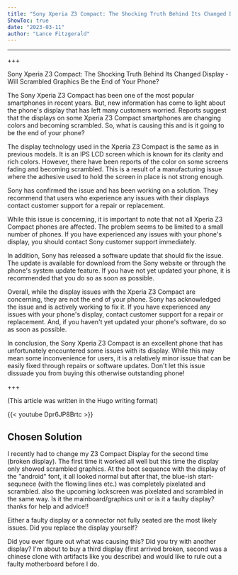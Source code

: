 ```yaml
---
title: "Sony Xperia Z3 Compact: The Shocking Truth Behind Its Changed Display - Will Scrambled Graphics Be the End of Your Phone?"
ShowToc: true 
date: "2023-03-11"
author: "Lance Fitzgerald"
---
```

*****
+++

Sony Xperia Z3 Compact: The Shocking Truth Behind Its Changed Display - Will Scrambled Graphics Be the End of Your Phone?

The Sony Xperia Z3 Compact has been one of the most popular smartphones in recent years. But, new information has come to light about the phone's display that has left many customers worried. Reports suggest that the displays on some Xperia Z3 Compact smartphones are changing colors and becoming scrambled. So, what is causing this and is it going to be the end of your phone?

The display technology used in the Xperia Z3 Compact is the same as in previous models. It is an IPS LCD screen which is known for its clarity and rich colors. However, there have been reports of the color on some screens fading and becoming scrambled. This is a result of a manufacturing issue where the adhesive used to hold the screen in place is not strong enough.

Sony has confirmed the issue and has been working on a solution. They recommend that users who experience any issues with their displays contact customer support for a repair or replacement.

While this issue is concerning, it is important to note that not all Xperia Z3 Compact phones are affected. The problem seems to be limited to a small number of phones. If you have experienced any issues with your phone's display, you should contact Sony customer support immediately.

In addition, Sony has released a software update that should fix the issue. The update is available for download from the Sony website or through the phone's system update feature. If you have not yet updated your phone, it is recommended that you do so as soon as possible.

Overall, while the display issues with the Xperia Z3 Compact are concerning, they are not the end of your phone. Sony has acknowledged the issue and is actively working to fix it. If you have experienced any issues with your phone's display, contact customer support for a repair or replacement. And, if you haven't yet updated your phone's software, do so as soon as possible.

In conclusion, the Sony Xperia Z3 Compact is an excellent phone that has unfortunately encountered some issues with its display. While this may mean some inconvenience for users, it is a relatively minor issue that can be easily fixed through repairs or software updates. Don't let this issue dissuade you from buying this otherwise outstanding phone! 

+++

(This article was written in the Hugo writing format)

{{< youtube Dpr6JP8Brtc >}} 



## Chosen Solution
 I recently had to change my Z3 Compact Display for the second time (broken display). The first time it worked all well but this time the display only showed scrambled graphics.
At the boot sequence with the display of the "android" font, it all looked normal but after that, the blue-ish start-sequnece (with the flowing lines etc.) was completely pixelated and scrambled. also the upcoming lockscreen was pixelated and scrambled in the same way.
Is it the mainboard/graphics unit or is it a faulty display?
thanks for help and advice!!

 Either a faulty display or a connector not fully seated are the most likely issues.  Did you replace the display yourself?

 Did you ever figure out what was causing this? Did you try with another display?
I'm about to buy a third display (first arrived broken, second was a chinese clone with artifacts like you describe) and would like to rule out a faulty motherboard before I do.




